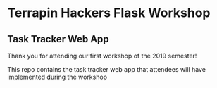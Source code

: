 # Terrapin Hackers Flask Workshop
## Task Tracker Web App

Thank you for attending our first workshop of the 2019 semester!

This repo contains the task tracker web app that attendees will have implemented during the workshop
